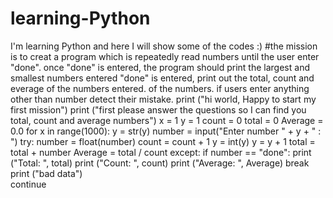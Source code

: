 # learning-Python
I'm learning Python and here I will show some of the codes :)
#the mission is to creat a program which is repeatedly read numbers until the user enter "done". once "done" is entered, the program should print the largest and smallest numbers entered "done" is entered, print out the total, count and everage of the numbers entered. of the numbers. if users enter anything other than number detect their mistake. 
print ("hi world, Happy to start my first mission")
print ("first please answer the questions so I can find you total, count and average numbers")
x = 1
y = 1
count = 0
total = 0
Average = 0.0
for x in range(1000):
 y = str(y)
 number = input("Enter number " + y + " : ")
 try: 
      number = float(number)
      count = count + 1
      y = int(y)
      y = y + 1
      total = total + number
      Average = total / count
 except:
    if number == "done":
     print ("Total: ", total)
     print ("Count: ", count)
     print ("Average: ", Average)
     break    
    print ("bad data")    
    continue

